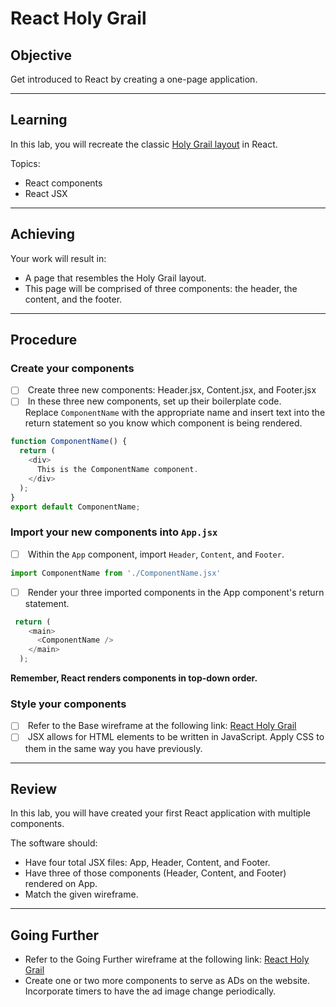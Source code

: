 # React Holy Grail

## Objective

Get introduced to React by creating a one-page application.
***
## Learning

In this lab, you will recreate the classic [Holy Grail layout](https://en.wikipedia.org/wiki/Holy_grail_(web_design)) in React.

Topics:
- React components
- React JSX

***
## Achieving

Your work will result in:

- A page that resembles the Holy Grail layout.
- This page will be comprised of three components: the header, the content, and the footer.

***
## Procedure

### Create your components

- [ ]  Create three new components: Header.jsx, Content.jsx, and Footer.jsx
- [ ]  In these three new components, set up their boilerplate code. Replace `ComponentName` with the appropriate name and insert text into the return statement so you know which component is being rendered.

```javascript
function ComponentName() {
  return (
    <div>
      This is the ComponentName component.
    </div>
  );
}
export default ComponentName;
```

### Import your new components into `App.jsx`

- [ ]  Within the `App` component, import `Header`, `Content`, and `Footer`.

```javascript
import ComponentName from './ComponentName.jsx'
```

- [ ]  Render your three imported components in the App component's return statement.

```javascript
 return (
    <main>
      <ComponentName />
    </main>
  );
```

**Remember, React renders components in top-down order.**

### Style your components

- [ ]  Refer to the Base wireframe at the following link: [React Holy Grail](https://www.figma.com/file/3LzHE1feUIla6ZfNUKyMhZ/react-holy-grail?node-id=0%3A1)
- [ ]  JSX allows for HTML elements to be written in JavaScript. Apply CSS to them in the same way you have previously.

***
## Review

In this lab, you will have created your first React application with multiple components.

The software should:

- Have four total JSX files: App, Header, Content, and Footer.
- Have three of those components (Header, Content, and Footer) rendered on App.
- Match the given wireframe.

***
## Going Further

- Refer to the Going Further wireframe at the following link: [React Holy Grail](https://www.figma.com/file/3LzHE1feUIla6ZfNUKyMhZ/react-holy-grail?node-id=0%3A1)
- Create one or two more components to serve as ADs on the website. Incorporate timers to have the ad image change periodically.